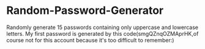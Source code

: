 # Random-Password-Generator
Randomly generate 15 passwords containing only uppercase and lowercase letters.
My first password is generated by this code(smgQZnqOZMAprHK,of course not for this account because it's too difficult to remember:)
